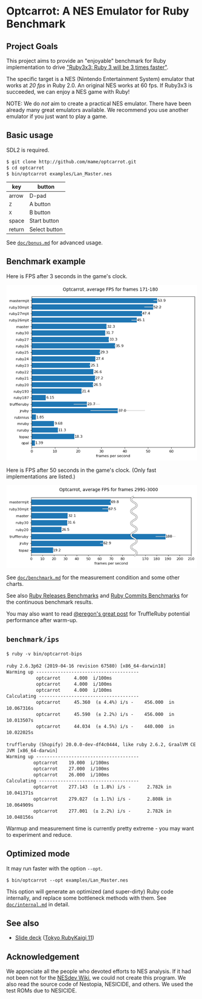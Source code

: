 # Optcarrot: A NES Emulator for Ruby Benchmark

## Project Goals

This project aims to provide an "enjoyable" benchmark for Ruby implementation to drive ["Ruby3x3: Ruby 3 will be 3 times faster"][ruby3x3].

The specific target is a NES (Nintendo Entertainment System) emulator that works at *20 fps* in Ruby 2.0.  An original NES works at 60 fps.  If Ruby3x3 is succeeded, we can enjoy a NES game with Ruby!

NOTE: We do *not* aim to create a practical NES emulator.  There have been already many great emulators available.  We recommend you use another emulator if you just want to play a game.

## Basic usage

SDL2 is required.

    $ git clone http://github.com/mame/optcarrot.git
    $ cd optcarrot
    $ bin/optcarrot examples/Lan_Master.nes

|key   |button       |
|------|-------------|
|arrow |D-pad        |
|`Z`   |A button     |
|`X`   |B button     |
|space |Start button |
|return|Select button|

See [`doc/bonus.md`](doc/bonus.md) for advanced usage.

## Benchmark example

Here is FPS after 3 seconds in the game's clock.

![benchmark chart](doc/benchmark-summary.png)

Here is FPS after 50 seconds in the game's clock. (Only fast implementations are listed.)

![benchmark chart for 3000 frames](doc/benchmark-summary-3000.png)

See [`doc/benchmark.md`](doc/benchmark.md) for the measurement condition and some other charts.

See also [Ruby Releases Benchmarks](https://rubybench.org/ruby/ruby/releases?result_type=Optcarrot%20Lan_Master.nes) and [Ruby Commits Benchmarks](https://rubybench.org/ruby/ruby/commits?result_type=Optcarrot%20Lan_Master.nes&display_count=2000) for the continuous benchmark results.

You may also want to read [@eregon's great post](https://eregon.me/blog/2016/11/28/optcarrot.html) for TruffleRuby potential performance after warm-up.

## `benchmark/ips`

    $ ruby -v bin/optcarrot-bips

    ruby 2.6.3p62 (2019-04-16 revision 67580) [x86_64-darwin18]
    Warming up --------------------------------------
               optcarrot     4.000  i/100ms
               optcarrot     4.000  i/100ms
               optcarrot     4.000  i/100ms
    Calculating -------------------------------------
               optcarrot     45.360  (± 4.4%) i/s -    456.000  in  10.067316s
               optcarrot     45.590  (± 2.2%) i/s -    456.000  in  10.013507s
               optcarrot     44.034  (± 4.5%) i/s -    440.000  in  10.022025s

    truffleruby (Shopify) 20.0.0-dev-df4c0444, like ruby 2.6.2, GraalVM CE JVM [x86_64-darwin]
    Warming up --------------------------------------
              optcarrot    19.000  i/100ms
              optcarrot    27.000  i/100ms
              optcarrot    26.000  i/100ms
    Calculating -------------------------------------
              optcarrot    277.143  (± 1.8%) i/s -      2.782k in  10.041371s
              optcarrot    279.027  (± 1.1%) i/s -      2.808k in  10.064909s
              optcarrot    277.001  (± 2.2%) i/s -      2.782k in  10.048156s

Warmup and measurement time is currently pretty extreme - you may want to
experiment and reduce.

## Optimized mode

It may run faster with the option `--opt`.

    $ bin/optcarrot --opt examples/Lan_Master.nes

This option will generate an optimized (and super-dirty) Ruby code internally, and replace some bottleneck methods with them.  See [`doc/internal.md`](doc/internal.md) in detail.

## See also

* [Slide deck](http://www.slideshare.net/mametter/optcarrot-a-pureruby-nes-emulator) ([Tokyo RubyKaigi 11](http://regional.rubykaigi.org/tokyo11/en/))

## Acknowledgement

We appreciate all the people who devoted efforts to NES analysis.  If it had not been not for the [NESdev Wiki][nesdev-wiki], we could not create this program.  We also read the source code of Nestopia, NESICIDE, and others.  We used the test ROMs due to NESICIDE.

[ruby3x3]: https://www.youtube.com/watch?v=LE0g2TUsJ4U&t=3248
[nesdev-wiki]: http://wiki.nesdev.com/w/index.php/NES_reference_guide
